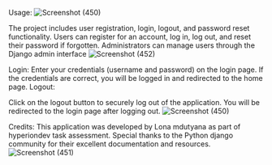 Usage: 
![Screenshot (450)](https://github.com/lonamdutyana/my-first-website/assets/158799003/30afe21b-34eb-4884-bc78-f7446cd1ca8a)


The project includes user registration, login, logout, and password reset functionality.
Users can register for an account, log in, log out, and reset their password if forgotten.
Administrators can manage users through the Django admin interface
![Screenshot (452)](https://github.com/lonamdutyana/my-first-website/assets/158799003/e46fbcbc-31fa-45ea-823d-0eada35afd5a)

Login:
Enter your credentials (username and password) on the login page.
If the credentials are correct, you will be logged in and redirected to the home page.
Logout:

Click on the logout button to securely log out of the application.
You will be redirected to the login page after logging out.
![Screenshot (450)](https://github.com/lonamdutyana/my-first-website/assets/158799003/30afe21b-34eb-4884-bc78-f7446cd1ca8a)

Credits:
This application was developed by Lona mdutyana as part of hyperiondev task assessment.
Special thanks to the Python django community for their excellent documentation and resources.
![Screenshot (451)](https://github.com/lonamdutyana/my-first-website/assets/158799003/e20b7969-fc02-4d72-a082-25807065f936)
